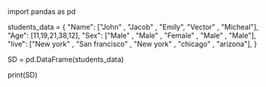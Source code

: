 import pandas as pd

students_data = {
    "Name": ["John" , "Jacob" , "Emily", "Vector" , "Micheal"],
    "Age": [11,19,21,38,12],
    "Sex": ["Male" , "Male" , "Female" , "Male" , "Male"],
    "live": ["New york" , "San francisco" , "New york" , "chicago" , "arizona"],
}

SD = pd.DataFrame(students_data)

print(SD)
